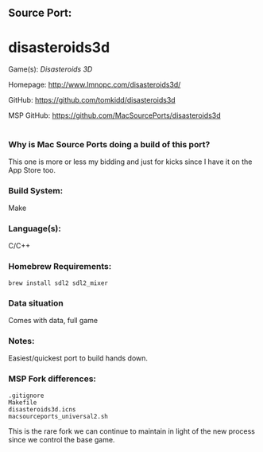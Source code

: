 ## Source Port:
# disasteroids3d

Game(s): *Disasteroids 3D*

Homepage: http://www.lmnopc.com/disasteroids3d/

GitHub: https://github.com/tomkidd/disasteroids3d

MSP GitHub: https://github.com/MacSourcePorts/disasteroids3d

#
### Why is Mac Source Ports doing a build of this port?
This one is more or less my bidding and just for kicks since I have it on the App Store too.

### Build System: 
Make

### Language(s):
C/C++

### Homebrew Requirements:

```
brew install sdl2 sdl2_mixer
```
### Data situation
Comes with data, full game

### Notes:
Easiest/quickest port to build hands down.

### MSP Fork differences:
```
.gitignore
Makefile
disasteroids3d.icns
macsourceports_universal2.sh
```

This is the rare fork we can continue to maintain in light of the new process since we control the base game. 